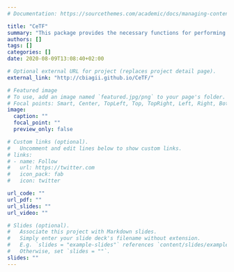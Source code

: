 ```yaml
---
# Documentation: https://sourcethemes.com/academic/docs/managing-content/

title: "CeTF"
summary: "This package provides the necessary functions for performing the Partial Correlation coefficient with Information Theory (PCIT) (Reverter and Chan 2008) and Regulatory Impact Factors (RIF) (Reverter et al. 2010) algorithm. The PCIT algorithm identifies meaningful correlations to define edges in a weighted network and can be applied to any correlation-based network including but not limited to gene co-expression networks, while the RIF algorithm identify critical Transcription Factors (TF) from gene expression data. These two algorithms when combined provide a very relevant layer of information for gene expression studies (Microarray, RNA-seq and single-cell RNA-seq data)."
authors: []
tags: []
categories: []
date: 2020-08-09T13:08:40+02:00

# Optional external URL for project (replaces project detail page).
external_link: "http://cbiagii.github.io/CeTF/"

# Featured image
# To use, add an image named `featured.jpg/png` to your page's folder.
# Focal points: Smart, Center, TopLeft, Top, TopRight, Left, Right, BottomLeft, Bottom, BottomRight.
image:
  caption: ""
  focal_point: ""
  preview_only: false

# Custom links (optional).
#   Uncomment and edit lines below to show custom links.
# links:
# - name: Follow
#   url: https://twitter.com
#   icon_pack: fab
#   icon: twitter

url_code: ""
url_pdf: ""
url_slides: ""
url_video: ""

# Slides (optional).
#   Associate this project with Markdown slides.
#   Simply enter your slide deck's filename without extension.
#   E.g. `slides = "example-slides"` references `content/slides/example-slides.md`.
#   Otherwise, set `slides = ""`.
slides: ""
---
```

